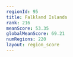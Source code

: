 ```yaml
---
regionId: 95
title: Falkland Islands
rank: 216
meanScore: 53.35
globalMeanScore: 69.21
numRegions: 220
layout: region_score
---
```

